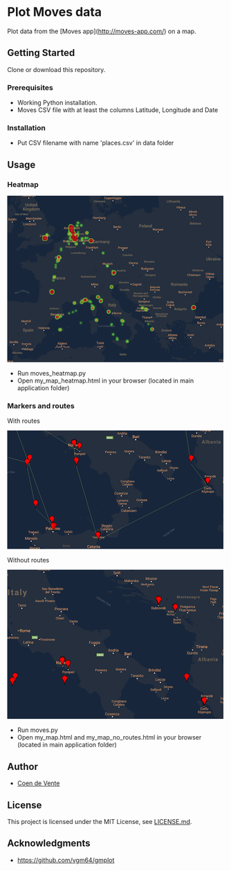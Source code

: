 # Plot Moves data

Plot data from the \[Moves app](http://moves-app.com/) on a map.

## Getting Started

Clone or download this repository.

### Prerequisites

* Working Python installation.
* Moves CSV file with at least the columns Latitude, Longitude and Date

### Installation
* Put CSV filename with name 'places.csv' in data folder

## Usage

### Heatmap
![Heatmap](example_imgs/heatmap.png)

* Run moves_heatmap.py
* Open my_map_heatmap.html in your browser (located in main application folder)

### Markers and routes
With routes

![With routes](example_imgs/with_routes.png)

Without routes

![No routes](example_imgs/no_routes.png)

* Run moves.py
* Open my_map.html and my_map_no_routes.html in your browser (located in main application folder)

## Author

* [Coen de Vente](https://github.com/coendevente)

## License

This project is licensed under the MIT License, see [LICENSE.md](LICENSE.md).

## Acknowledgments

* https://github.com/vgm64/gmplot
